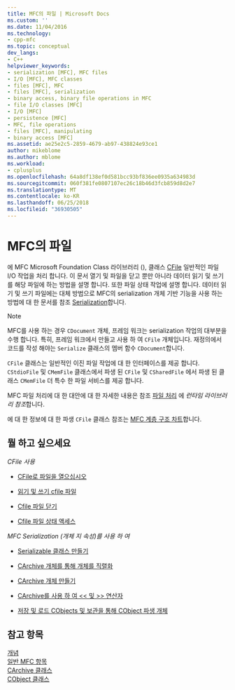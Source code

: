 ```yaml
---
title: MFC의 파일 | Microsoft Docs
ms.custom: ''
ms.date: 11/04/2016
ms.technology:
- cpp-mfc
ms.topic: conceptual
dev_langs:
- C++
helpviewer_keywords:
- serialization [MFC], MFC files
- I/O [MFC], MFC classes
- files [MFC], MFC
- files [MFC], serialization
- binary access, binary file operations in MFC
- file I/O classes [MFC]
- I/O [MFC]
- persistence [MFC]
- MFC, file operations
- files [MFC], manipulating
- binary access [MFC]
ms.assetid: ae25e2c5-2859-4679-ab97-438824e93ce1
author: mikeblome
ms.author: mblome
ms.workload:
- cplusplus
ms.openlocfilehash: 64a8df138ef0d581bcc93bf836ee0935a634983d
ms.sourcegitcommit: 060f381fe0807107ec26c18b46d3fcb859d8d2e7
ms.translationtype: MT
ms.contentlocale: ko-KR
ms.lasthandoff: 06/25/2018
ms.locfileid: "36930505"
---
```

# <a name="files-in-mfc"></a>MFC의 파일
에 MFC Microsoft Foundation Class 라이브러리 (), 클래스 [CFile](../mfc/reference/cfile-class.md) 일반적인 파일 I/O 작업을 처리 합니다. 이 문서 열기 및 파일을 닫고 뿐만 아니라 데이터 읽기 및 쓰기를 해당 파일에 하는 방법을 설명 합니다. 또한 파일 상태 작업에 설명 합니다. 데이터 읽기 및 쓰기 파일에는 대체 방법으로 MFC의 serialization 개체 기반 기능을 사용 하는 방법에 대 한 문서를 참조 [Serialization](../mfc/serialization-in-mfc.md)합니다.  
  
> [!NOTE]
>  MFC를 사용 하는 경우 `CDocument` 개체, 프레임 워크는 serialization 작업의 대부분을 수행 합니다. 특히, 프레임 워크에서 만들고 사용 하 여 `CFile` 개체입니다. 재정의에서 코드를 작성 해야는 `Serialize` 클래스의 멤버 함수 `CDocument`합니다.  
  
 `CFile` 클래스는 일반적인 이진 파일 작업에 대 한 인터페이스를 제공 합니다. `CStdioFile` 및 `CMemFile` 클래스에서 파생 된 `CFile` 및 `CSharedFile` 에서 파생 된 클래스 `CMemFile` 더 특수 한 파일 서비스를 제공 합니다.  
  
 MFC 파일 처리에 대 한 대안에 대 한 자세한 내용은 참조 [파일 처리](../c-runtime-library/file-handling.md) 에 *런타임 라이브러리 참조*합니다.  
  
 에 대 한 정보에 대 한 파생 `CFile` 클래스 참조는 [MFC 계층 구조 차트](../mfc/hierarchy-chart.md)합니다.  
  
## <a name="what-do-you-want-to-do"></a>뭘 하고 싶으세요  
 *CFile 사용*  
  
-   [CFile로 파일을 열으십시오](../mfc/opening-files.md)  
  
-   [읽기 및 쓰기 cfile 파일](../mfc/reading-and-writing-files.md)  
  
-   [Cfile 파일 닫기](../mfc/closing-files.md)  
  
-   [Cfile 파일 상태 액세스](../mfc/accessing-file-status.md)  
  
 *MFC Serialization (개체 지 속성)를 사용 하 여*  
  
-   [Serializable 클래스 만들기](../mfc/serialization-making-a-serializable-class.md)  
  
-   [CArchive 개체를 통해 개체를 직렬화](../mfc/serialization-serializing-an-object.md)  
  
-   [CArchive 개체 만들기](../mfc/two-ways-to-create-a-carchive-object.md)  
  
-   [CArchive를 사용 하 여 <\< 및 >> 연산자](../mfc/using-the-carchive-output-and-input-operators.md)  
  
-   [저장 및 로드 CObjects 및 보관을 통해 CObject 파생 개체](../mfc/storing-and-loading-cobjects-via-an-archive.md)  
  
## <a name="see-also"></a>참고 항목  
 [개념](../mfc/mfc-concepts.md)   
 [일반 MFC 항목](../mfc/general-mfc-topics.md)   
 [CArchive 클래스](../mfc/reference/carchive-class.md)   
 [CObject 클래스](../mfc/reference/cobject-class.md)
